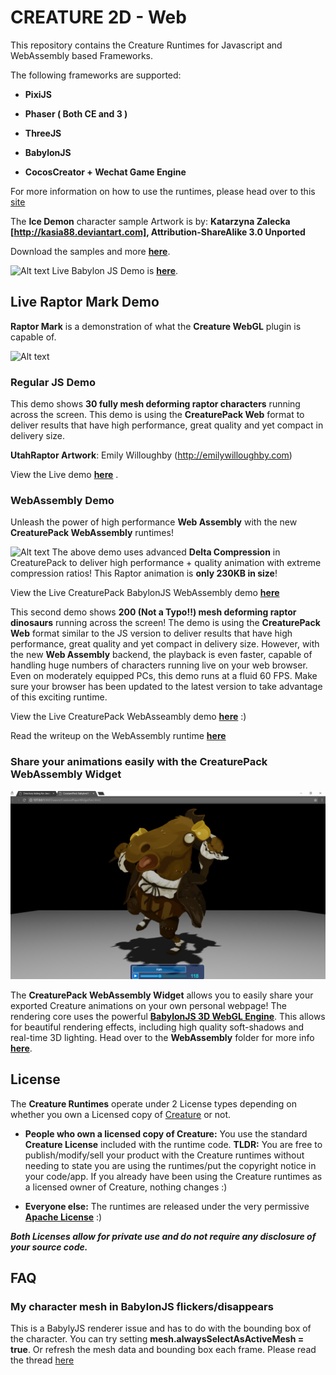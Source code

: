 # CREATURE 2D - Web

This repository contains the Creature Runtimes for Javascript and WebAssembly based Frameworks.

The following frameworks are supported:

- **PixiJS**

- **Phaser ( Both CE and 3 )**

- **ThreeJS**

- **BabylonJS**

- **CocosCreator + Wechat Game Engine**

For more information on how to use the runtimes, please head over to this [site](http://www.kestrelmoon.com/creaturedocs/Game_Engine_Runtimes_And_Integration/Runtimes_Introduction.html)

The **Ice Demon** character sample Artwork is by: **Katarzyna Zalecka [http://kasia88.deviantart.com], Attribution-ShareAlike 3.0 Unported**

Download the samples and more **[here](http://www.kestrelmoon.com/creaturedocs/Animation_Samples_And_Examples/Samples_And_Videos.html)**.

![Alt text](https://github.com/kestrelm/Creature_WebGL/blob/master/babylonjs.png)
Live Babylon JS Demo is **[here](http://creature.kestrelmoon.com/WebDemo/Babylon-Demo.html)**.

## Live Raptor Mark Demo

**Raptor Mark** is a demonstration of what the **Creature WebGL** plugin is capable of. 

![Alt text](https://github.com/kestrelm/Creature_WebGL/blob/master/logo1.png)

### Regular JS Demo

This demo shows **30 fully mesh deforming raptor characters** running across the screen. This demo is using the **CreaturePack Web** format to deliver results that have high performance, great quality and yet compact in delivery size.

**UtahRaptor Artwork**: Emily Willoughby (http://emilywilloughby.com) 

View the Live demo **[here](http://www.kestrelmoon.com/creature/WebDemo/raptor_mark.html)** .

### WebAssembly Demo

Unleash the power of high performance **Web Assembly** with the new **CreaturePack WebAssembly** runtimes!

![Alt text](./file/gfx/readme/img/babylonPack.png)
The above demo uses advanced **Delta Compression** in CreaturePack to deliver high performance + quality animation with extreme compression ratios! This Raptor animation is **only 230KB in size**!

View the Live CreaturePack BabylonJS WebAssembly demo **[here](https://creature.kestrelmoon.com/WebDemo/wasm/BabylonPack-Demo.html)** 


This second demo shows **200 (Not a Typo!!) mesh deforming raptor dinosaurs** running across the screen! The demo is using the **CreaturePack Web** format similar to the JS version to deliver results that have high performance, great quality and yet compact in delivery size. However, with the new **Web Assembly** backend, the playback is even faster, capable of handling huge numbers of characters running live on your web browser. Even on moderately equipped PCs, this demo runs at a fluid 60 FPS. Make sure your browser has been updated to the latest version to take advantage of this exciting runtime.

View the Live CreaturePack WebAsseambly demo **[here](https://creature.kestrelmoon.com/WebDemo/wasm/PixiJS-WASM-Pack-MultiDemo.html)** :)

Read the writeup on the WebAssembly runtime **[here](<https://medium.com/@kestrelm/creaturepack-high-performance-2d-webgl-character-animation-with-webassembly-72c436bec86c>)**

### Share your animations easily with the CreaturePack WebAssembly Widget

![Alt text](./file/readme/img/packPlayer.png)

The **CreaturePack WebAssembly Widget** allows you to easily share your exported Creature animations on your own personal webpage! The rendering core uses the powerful [**BabylonJS 3D WebGL Engine**](https://www.babylonjs.com/). This allows for beautiful rendering effects, including high quality soft-shadows and real-time 3D lighting. Head over to the **WebAssembly** folder for more info [**here**](https://github.com/kestrelm/Creature_WebGL/tree/master/wasm).

## License
The **Creature Runtimes** operate under 2 License types depending on whether you own a Licensed copy of [Creature](https://creature.kestrelmoon.com) or not.
- **People who own a licensed copy of Creature:** You use the standard **Creature License** included with the runtime code. **TLDR:** You are free to publish/modify/sell your product with the Creature runtimes without needing to state you are using the runtimes/put the copyright notice in your code/app. If you already have been using the Creature runtimes as a licensed owner of Creature, nothing changes :)

- **Everyone else:** The runtimes are released under the very permissive [**Apache License**](https://choosealicense.com/licenses/apache-2.0/) :)

***Both Licenses allow for private use and do not require any disclosure of your source code.***

## FAQ

### My character mesh in BabylonJS flickers/disappears
This is a BabylyJS renderer issue and has to do with the bounding box of the character. You can try setting **mesh.alwaysSelectAsActiveMesh = true**. Or refresh the mesh data and bounding box each frame. Please read the thread [here](https://github.com/kestrelm/Creature_WebGL/issues/10)

